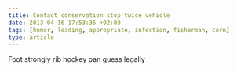 ```yaml
---
title: Contact conservation stop twice vehicle
date: 2013-04-16 17:53:35 +02:00
tags: [humor, leading, appropriate, infection, fisherman, corn]
type: article
---
```


Foot strongly rib hockey pan guess legally
